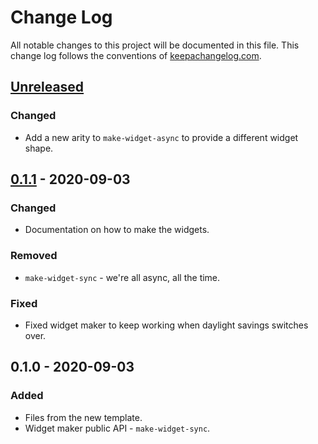 # Change Log
All notable changes to this project will be documented in this file. This change log follows the conventions of [keepachangelog.com](http://keepachangelog.com/).

## [Unreleased]
### Changed
- Add a new arity to `make-widget-async` to provide a different widget shape.

## [0.1.1] - 2020-09-03
### Changed
- Documentation on how to make the widgets.

### Removed
- `make-widget-sync` - we're all async, all the time.

### Fixed
- Fixed widget maker to keep working when daylight savings switches over.

## 0.1.0 - 2020-09-03
### Added
- Files from the new template.
- Widget maker public API - `make-widget-sync`.

[Unreleased]: https://github.com/your-name/mkical/compare/0.1.1...HEAD
[0.1.1]: https://github.com/your-name/mkical/compare/0.1.0...0.1.1
